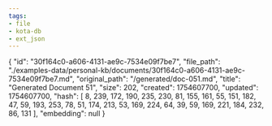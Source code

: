 ```yaml
---
tags:
- file
- kota-db
- ext_json
---
```

{
  "id": "30f164c0-a606-4131-ae9c-7534e09f7be7",
  "file_path": "./examples-data/personal-kb/documents/30f164c0-a606-4131-ae9c-7534e09f7be7.md",
  "original_path": "/generated/doc-051.md",
  "title": "Generated Document 51",
  "size": 202,
  "created": 1754607700,
  "updated": 1754607700,
  "hash": [
    8,
    239,
    172,
    190,
    235,
    230,
    81,
    155,
    161,
    55,
    151,
    182,
    47,
    59,
    193,
    253,
    78,
    51,
    174,
    213,
    53,
    169,
    224,
    64,
    39,
    59,
    169,
    221,
    184,
    232,
    86,
    131
  ],
  "embedding": null
}